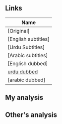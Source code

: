 ## Links
| Name  |
| ------------- |
|[Original] |
|[English subtitles] |
|[Urdu Subtitles] |
|[Arabic subtitles] |
|[English dubbed]|
|[urdu dubbed](https://www.youtube.com/watch?v=-4Z5VGHsshE) |
|[arabic dubbed]|

## My analysis


## Other's analysis